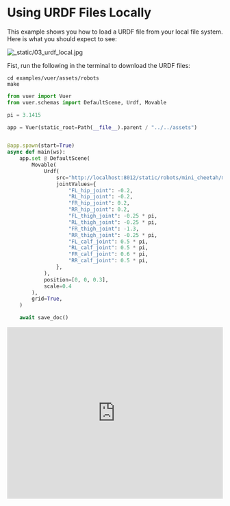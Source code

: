 # Using URDF Files Locally

This example shows you how to load a URDF file from your local file system. Here is what you should expect to see:

![_static/03_urdf_local.jpg](_static/03_urdf_local.jpg)


Fist, run the following in the terminal to download the URDF files:
```shell
cd examples/vuer/assets/robots
make
```

```python
from vuer import Vuer
from vuer.schemas import DefaultScene, Urdf, Movable

pi = 3.1415

app = Vuer(static_root=Path(__file__).parent / "../../assets")


@app.spawn(start=True)
async def main(ws):
    app.set @ DefaultScene(
        Movable(
            Urdf(
                src="http://localhost:8012/static/robots/mini_cheetah/mini_cheetah.urdf",
                jointValues={
                    "FL_hip_joint": -0.2,
                    "RL_hip_joint": -0.2,
                    "FR_hip_joint": 0.2,
                    "RR_hip_joint": 0.2,
                    "FL_thigh_joint": -0.25 * pi,
                    "RL_thigh_joint": -0.25 * pi,
                    "FR_thigh_joint": -1.3,
                    "RR_thigh_joint": -0.25 * pi,
                    "FL_calf_joint": 0.5 * pi,
                    "RL_calf_joint": 0.5 * pi,
                    "FR_calf_joint": 0.6 * pi,
                    "RR_calf_joint": 0.5 * pi,
                },
            ),
            position=[0, 0, 0.3],
            scale=0.4
        ),
        grid=True,
    )

    await save_doc()
```


<iframe src="http://vuer.ai/?scene=3gAIqGNoaWxkcmVukd4ABahjaGlsZHJlbpHeAAWoY2hpbGRyZW6Qo3RhZ6RVcmRmo2tleaExo3NyY9lCaHR0cDovL2xvY2FsaG9zdDo4MDEyL3N0YXRpYy9yb2JvdHMvbWluaV9jaGVldGFoL21pbmlfY2hlZXRhaC51cmRmq2pvaW50VmFsdWVz3gAMrEZMX2hpcF9qb2ludMu%2FyZmZoAAAAKxSTF9oaXBfam9pbnTLv8mZmaAAAACsRlJfaGlwX2pvaW50yz%2FJmZmgAAAArFJSX2hpcF9qb2ludMs%2FyZmZoAAAAK5GTF90aGlnaF9qb2ludMu%2F6SHKwAAAAK5STF90aGlnaF9qb2ludMu%2F6SHKwAAAAK5GUl90aGlnaF9qb2ludMu%2F9MzMwAAAAK5SUl90aGlnaF9qb2ludMu%2F6SHKwAAAAK1GTF9jYWxmX2pvaW50yz%2F5IcrAAAAArVJMX2NhbGZfam9pbnTLP%2FkhysAAAACtRlJfY2FsZl9qb2ludMs%2F%2FiiM4AAAAK1SUl9jYWxmX2pvaW50yz%2F5IcrAAAAAo3RhZ6dNb3ZhYmxlo2tleaEyqHBvc2l0aW9ukwAAyz%2FTMzNAAAAApXNjYWxlyz%2FZmZmgAAAAo3RhZ6VTY2VuZaNrZXmhM6J1cJMAAAGkZ3JpZMOrcmF3Q2hpbGRyZW6S3gAEqGNoaWxkcmVukKN0YWesQW1iaWVudExpZ2h0o2tlebVkZWZhdWx0X2FtYmllbnRfbGlnaHSpaW50ZW5zaXR5Ad4ABahjaGlsZHJlbpCjdGFnsERpcmVjdGlvbmFsTGlnaHSja2V5uWRlZmF1bHRfZGlyZWN0aW9uYWxfbGlnaHSpaW50ZW5zaXR5AaZoZWxwZXLDrGh0bWxDaGlsZHJlbpCyYmFja2dyb3VuZENoaWxkcmVukA%3D%3D" width="100%" height="400px" frameborder="0"></iframe>
